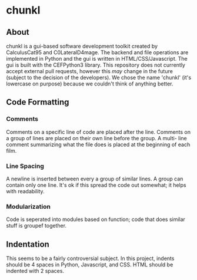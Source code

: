 # chunkl

## About

chunkl is a gui-based software development toolkit created by CalculusCat95 and C0LateralD4mage. The backend and file operations are implemented in Python and the gui is written in HTML/CSS/Javascript. The gui is built with the CEFPython3 library. This repository does not currently accept external pull requests, however this *may* change in the future (subject to the decision of the developers). We chose the name 'chunkl' (it's lowercase on purpose) because we couldn't think of anything better. 

## Code Formatting

### Comments

Comments on a specific line of code are placed after the line. Comments on a group of lines are placed on their own line before the group. A multi- line comment summarizing what the file does is placed at the beginning of each film. 

### Line Spacing

A newline is inserted between every a group of similar lines. A group can contain only one line. It's ok if this spread the code out somewhat; it helps with readability. 

### Modularization

Code is seperated into modules based on function; code that does similar stuff is groupef together. 

## Indentation

This seems to be a fairly controversial subject. In this project, indents should be 4 spaces in Python, Javascript,  and CSS. HTML should be indented with 2 spaces. 

